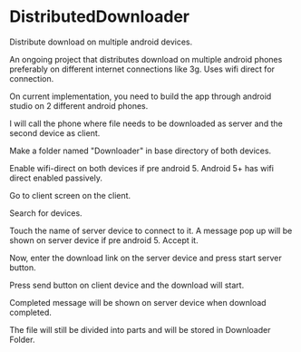 # DistributedDownloader
Distribute download on multiple android devices.

An ongoing project that distributes download on multiple android phones preferably on different internet connections like 3g.
Uses wifi direct for connection.

On current implementation, you need to build the app through android studio on 2 different android phones.

I will call the phone where file needs to be downloaded as server and the second device as client.

Make a folder named "Downloader" in base directory of both devices.

Enable wifi-direct on both devices if pre android 5. Android 5+ has wifi direct enabled passively.

Go to client screen on the client.

Search for devices.

Touch the name of server device to connect to it. A message pop up will be shown on server device if pre android 5. Accept it.

Now, enter the download link on the server device and press start server button.

Press send button on client device and the download will start.

Completed message will be shown on server device when download completed.

The file will still be divided into parts and will be stored in Downloader Folder.

